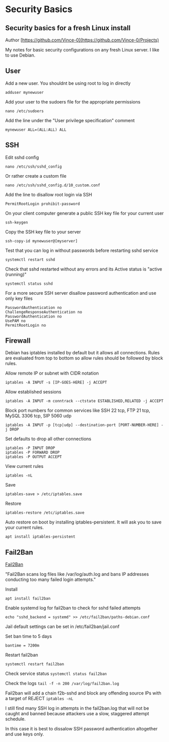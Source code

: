 # Security Basics
## Security basics for a fresh Linux install

Author [https://github.com/Vince-0](https://github.com/Vince-0/Projects)

My notes for basic security configurations on any fresh Linux server. I like to use Debian.


## User

Add a new user. You shouldnt be using root to log in directly

`adduser mynewuser`

Add your user to the sudoers file for the appropriate permissions

`nano /etc/sudoers`

Add the line under the "User privilege specification" comment 

`mynewuser ALL=(ALL:ALL) ALL`


## SSH

Edit sshd config

`nano /etc/ssh/sshd_config`

Or rather create a custom file

`nano /etc/ssh/sshd_config.d/10_custom.conf`

Add the line to disallow root login via SSH

`PermitRootLogin prohibit-password`

On your client computer generate a public SSH key file for your current user

`ssh-keygen`

Copy the SSH key file to your server

`ssh-copy-id mynewuser@[myserver]`

Test that you can log in without passwords before restarting sshd service

`systemctl restart sshd`

Check that sshd restarted without any errors and its Active status is "active (running)"

`systemctl status sshd`

For a more secure SSH server disallow password authentication and use only key files
```
PasswordAuthentication no
ChallengeResponseAuthentication no
PasswordAuthentication no
UsePAM no
PermitRootLogin no
```

## Firewall
Debian has iptables installed by default but it allows all connections.
Rules are evaluated from top to bottom so allow rules should be followed by block rules.

Allow remote IP or subnet with CIDR notation

`iptables -A INPUT -s [IP-GOES-HERE] -j ACCEPT`

Allow established sessions

`iptables -A INPUT -m conntrack --ctstate ESTABLISHED,RELATED -j ACCEPT`

Block port numbers for common services like SSH 22 tcp, FTP 21 tcp, MySQL 3306 tcp, SIP 5060 udp

`iptables -A INPUT -p [tcp|udp] --destination-port [PORT-NUMBER-HERE] -j DROP`

Set defaults to drop all other connections

```
iptables -P INPUT DROP
iptables -P FORWARD DROP
iptables -P OUTPUT ACCEPT
```

View current rules

`iptables -nL`

Save

`iptables-save > /etc/iptables.save`

Restore

`iptables-restore /etc/iptables.save`

Auto restore on boot by installing iptables-persistent. It will ask you to save your current rules.

`apt install iptables-persistent`


## Fail2Ban
[Fail2Ban](https://github.com/fail2ban/fail2ban) 

"Fail2Ban scans log files like /var/log/auth.log and bans IP addresses conducting too many failed login attempts."

Install 

`apt install fail2ban`

Enable systemd log for fail2ban to check for sshd failed attempts

`echo "sshd_backend = systemd" >> /etc/fail2ban/paths-debian.conf`

Jail default settings can be set in /etc/fail2ban/jail.conf

Set ban time to 5 days

`bantime = 7200m`

Restart fail2ban

`systemctl restart fail2ban`

Check service status
`systemctl status fail2ban`

Check the logs
`tail -f -n 200 /var/log/fail2ban.log`

Fail2ban will add a chain f2b-sshd and block any offending source IPs with a target of REJECT
`iptables -nL`

I still find many SSH log in attempts in the fail2ban.log that will not be caught and banned because attackers use a slow, staggered attempt schedule.

In this case it is best to dissalow SSH password authentication altogether and use keys only.
